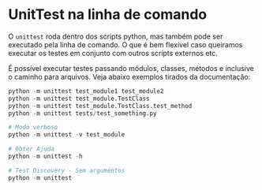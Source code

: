 # UnitTest na linha de comando
  
O `unittest` roda dentro dos scripts python, mas também pode ser executado pela linha de comando. O que é bem flexível caso  queiramos executar os testes em conjunto com outros scripts externos etc.   

É possível executar testes passando módulos, classes, métodos e inclusive o caminho para arquivos. Veja abaixo exemplos tirados da documentação:  

```py
python -m unittest test_module1 test_module2
python -m unittest test_module.TestClass
python -m unittest test_module.TestClass.test_method
python -m unittest tests/test_something.py

# Modo verboso
python -m unittest -v test_module

# Obter Ajuda
python -m unittest -h

# Test Discovery - Sem argumentos
python -m unittest
```
